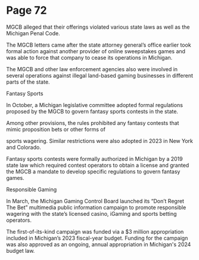 # Page 72

MGCB alleged that their offerings violated various state
laws as well as the Michigan Penal Code.

The MGCB letters came after the state attorney general’s
office earlier took formal action against another provider
of online sweepstakes games and was able to force that
company to cease its operations in Michigan.

The MGCB and other law enforcement agencies also were
involved in several operations against illegal land-based
gaming businesses in different parts of the state.

Fantasy Sports

In October, a Michigan legislative committee adopted
formal regulations proposed by the MGCB to govern
fantasy sports contests in the state.

Among other provisions, the rules prohibited any fantasy
contests that mimic proposition bets or other forms of

sports wagering. Similar restrictions were also adopted in
2023 in New York and Colorado.

Fantasy sports contests were formally authorized in
Michigan by a 2019 state law which required contest
operators to obtain a license and granted the MGCB a
mandate to develop specific regulations to govern fantasy
games.

Responsible Gaming

In March, the Michigan Gaming Control Board launched
its “Don’t Regret The Bet” multimedia public information
campaign to promote responsible wagering with the state’s
licensed casino, iGaming and sports betting operators.

The first-of-its-kind campaign was funded via a $3 million
appropriation included in Michigan’s 2023 fiscal-year
budget. Funding for the campaign was also approved as
an ongoing, annual appropriation in Michigan's 2024
budget law.


